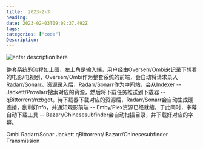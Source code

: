 ```yaml
---
title:  2023-2-3
heading:  
date: 2023-02-03T09:02:37.492Z
tags: 
categories: ["code"]
Description:  
---
```


![enter description here](https://cdn.sxy21.cn/static/imgs/1675415071807.png)

整套系统的流程如上图，左上角是输入端，用户经由Overserr/Ombi来记录下想看的电影/电视剧，Overserr/Ombi作为整套系统的前端，会自动将请求录入Radarr/Sonarr。资源录入后，Radarr/Sonarr作为中间站，会从Indexer -- Jackett/Prowlarr搜索对应的资源，然后将下载任务推送到下载器 -- qBittorrent/nzbget。待下载器下载对应的资源后，Radarr/Sonarr会自动生成硬连接，刮削好nfo，并通知观影前端 -- Emby/Plex资源已经就绪，于此同时，字幕自动下载工具 -- Bazarr/Chinesesubfinder会自动扫描目录，并下载好对应的字幕。


Ombi
Radarr/Sonar
Jackett
qBittorrent/
Bazarr/Chinesesubfinder
Transmission
